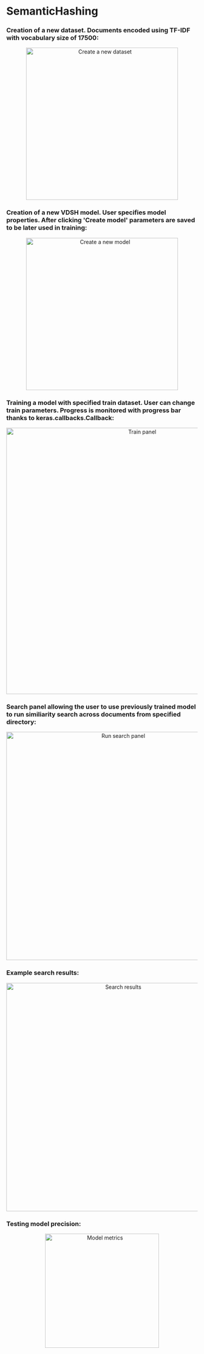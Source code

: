 # SemanticHashing

### Creation of a new dataset. Documents encoded using TF-IDF with vocabulary size of 17500:
<p align="center"><img src="../master/presentation/semhash_new_ds.png" alt="Create a new dataset" width="400"/></p>

### Creation of a new VDSH model. User specifies model properties. After clicking 'Create model' parameters are saved to be later used in training:
<p align="center"><img src="../master/presentation/semhash_new_model.png" alt="Create a new model" width="400"/></p>

### Training a model with specified train dataset. User can change train parameters. Progress is monitored with progress bar thanks to keras.callbacks.Callback:
<p align="center"><img src="../master/presentation/semhash_train_panel.png" alt="Train panel" width="700"/></p>

### Search panel allowing the user to use previously trained model to run similiarity search across documents from specified directory:
<p align="center"><img src="../master/presentation/semhash_run_search.png" alt="Run search panel" width="600"/></p>

### Example search results:
<p align="center"><img src="../master/presentation/semhash_search_result.png" alt="Search results" width="600"/></p>

### Testing model precision:
<p align="center"><img src="../master/presentation/semhash_precision.png" alt="Model metrics" width="300"/></p>
